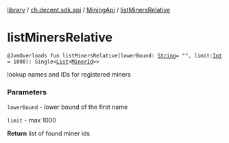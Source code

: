 [library](../../index.md) / [ch.decent.sdk.api](../index.md) / [MiningApi](index.md) / [listMinersRelative](./list-miners-relative.md)

# listMinersRelative

`@JvmOverloads fun listMinersRelative(lowerBound: `[`String`](https://kotlinlang.org/api/latest/jvm/stdlib/kotlin/-string/index.html)` = "", limit: `[`Int`](https://kotlinlang.org/api/latest/jvm/stdlib/kotlin/-int/index.html)` = 1000): Single<`[`List`](https://kotlinlang.org/api/latest/jvm/stdlib/kotlin.collections/-list/index.html)`<`[`MinerId`](../../ch.decent.sdk.model/-miner-id/index.md)`>>`

lookup names and IDs for registered miners

### Parameters

`lowerBound` - lower bound of the first name

`limit` - max 1000

**Return**
list of found miner ids


